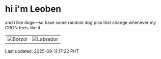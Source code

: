 # hi i'm Leoben

and i like dogs—so have some random dog pics that change whenever my CRON feels like it

|  |  |
|--------|----------|
| ![Borzoi](https://random-dog-vercel.vercel.app/api/random-borzoi?v=1757582542) | ![Labrador](https://random-dog-vercel.vercel.app/api/random-labrador?v=1757582542) |

Last updated: 2025-09-11 17:22 PHT
